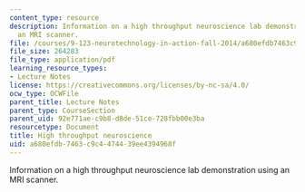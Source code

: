 ```yaml
---
content_type: resource
description: Information on a high throughput neuroscience lab demonstration using
  an MRI scanner.
file: /courses/9-123-neurotechnology-in-action-fall-2014/a680efdb7463c9c4474439ee4394968f_MIT9_123F14_Lab11.pdf
file_size: 264283
file_type: application/pdf
learning_resource_types:
- Lecture Notes
license: https://creativecommons.org/licenses/by-nc-sa/4.0/
ocw_type: OCWFile
parent_title: Lecture Notes
parent_type: CourseSection
parent_uid: 92e771ae-c9b8-d8de-51ce-728fbb00e3ba
resourcetype: Document
title: High throughput neuroscience
uid: a680efdb-7463-c9c4-4744-39ee4394968f
---
```

Information on a high throughput neuroscience lab demonstration using an MRI scanner.